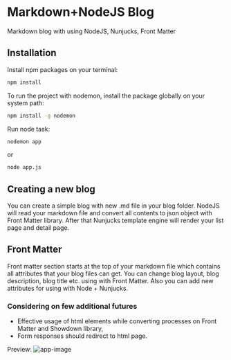 # Markdown+NodeJS Blog
Markdown blog with using NodeJS, Nunjucks, Front Matter

## Installation
Install npm packages on your terminal:
```sh
npm install
```

To run the project with nodemon, install the package globally on your system path:
```sh
npm install -g nodemon
```

Run node task:
```sh
nodemon app
```
or

```sh
node app.js
```

## Creating a new blog
You can create a simple blog with new .md file in your blog folder. NodeJS will read your markdown file and convert all contents to json object with Front Matter library. After that Nunjucks template engine will render your list page and detail page.

## Front Matter
Front matter section starts at the top of your markdown file which contains all attributes that your blog files can get.
You can change blog layout, blog description, blog title etc. using with Front Matter. Also you can add new attributes for using with Node + Nunjucks.

### Considering on few additional futures
- Effective usage of html elements while converting processes on Front Matter and Showdown library,
- Form responses should redirect to html page.

Preview:
![app-image](https://github.com/Plakumat/nodejs-markdown/blob/master/blog-thumb.png)
